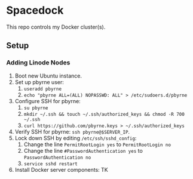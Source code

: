 Spacedock
=========

This repo controls my Docker cluster(s).

Setup
-----

### Adding Linode Nodes

1. Boot new Ubuntu instance.
2. Set up pbyrne user:
    1. `useradd pbyrne`
    2. `echo "pbyrne ALL=(ALL) NOPASSWD: ALL" > /etc/sudoers.d/pbyrne`
3. Configure SSH for pbyrne:
    1. `su pbyrne`
    2. `mkdir ~/.ssh && touch ~/.ssh/authorized_keys && chmod -R 700 ~/.ssh`
    3. `curl https://github.com/pbyrne.keys > ~/.ssh/authorized_keys`
4. Verify SSH for pbyrne: `ssh pbyrne@$SERVER_IP`.
5. Lock down SSH by editing `/etc/ssh/sshd_config`:
    1. Change the line `PermitRootLogin yes` to `PermitRootLogin no`
    2. Change the line `#PasswordAuthentication yes` to `PasswordAuthentication no`
    3. `service sshd restart`
3. Install Docker server components: TK
